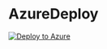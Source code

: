# AzureDeploy
[![Deploy to Azure](https://azuredeploy.net/deploybutton.png)](https://azuredeploy.net/)


